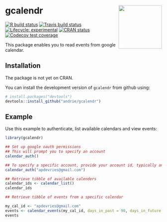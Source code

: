 
<!-- README.md is generated from README.Rmd. Please edit that file -->

# gcalendr <img src='man/figures/logo.png' align="right" height="139" />

<!-- badges: start -->

[![R build
status](https://github.com/andrie/gcalendr/workflows/R-CMD-check/badge.svg)](https://github.com/andrie/gcalendr/actions)
[![Travis build
status](https://travis-ci.org/andrie/gcalendr.svg?branch=master)](https://travis-ci.org/andrie/gcalendr)
[![Lifecycle:
experimental](https://img.shields.io/badge/lifecycle-experimental-orange.svg)](https://www.tidyverse.org/lifecycle/#experimental)
[![CRAN
status](https://www.r-pkg.org/badges/version/gcalendr)](https://cran.r-project.org/package=gcalendr)
[![Codecov test
coverage](https://codecov.io/gh/andrie/gcalendr/branch/master/graph/badge.svg)](https://codecov.io/gh/andrie/gcalendr?branch=master)
<!-- badges: end -->

This package enables you to read events from google calendar.

## Installation

The package is not yet on CRAN.

You can install the development version of `gcalendr` from github using:

``` r
# install.packages("devtools")
devtools::install_github("andrie/gcalendr")
```

## Example

Use this example to authenticate, list available calendars and view
events:

``` r
library(gcalendr)

## Set up google oauth permissions
## This will prompt you to specify an account
calendar_auth()
```

``` r
## To specify a specific account, provide your account id, typically an email address
calendar_auth("apdevries@gmail.com")

## Retrieve tibble of available calenders
calendar_ids <- calendar_list()
calendar_ids

## Retrieve tibble of events from a specific calendar

my_cal_id <- "apdevries@gmail.com"
events <- calendar_events(my_cal_id, days_in_past = 90, days_in_future = 90)
events
```
